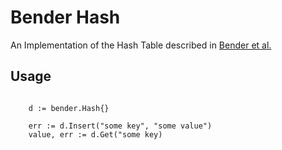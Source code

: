 # Bender Hash

An Implementation of the Hash Table described in [Bender et al.](https://arxiv.org/abs/2111.00602)

## Usage

```golang

    d := bender.Hash{}

	err := d.Insert("some key", "some value")	
	value, err := d.Get("some key)
```
